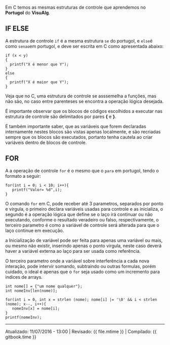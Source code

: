 Em C temos as mesmas estruturas de controle que aprendemos no **Portugol** do **VisuAlg**.

## IF ELSE

A estrutura de controle `if` é a mesma estrutura `se` do portugol, e `else`é como `senao`em portugol, e deve ser escrita em C como apresentada abaixo:

```
if (x < y) 
{
  printf("X é menor que Y");
}
else
{
  printf("X é maior que Y");
}
```

Veja que no C, uma estrutura de controle se asssemelha a funções, mas não são, no caso entre parenteses se encontra a operação lógica desejada.

É importante observar que os blocos de códigos escolhidos a executar nas estrutura de controle são delimitados por pares **{** e **}**.

É também importante saber, que as variáveis que forem declaradas internamente nestes blocos são vistas apenas localmente, e são recriadas sempre que os blocos são executados, portanto tenha cautela ao criar variáveis dentro de blocos de controle.

## FOR

A a operação de controle `for` é o mesmo que o `para` em portugol, tendo o formato a seguir:

```
for(int i = 0; i < 10; i++){
   printf("Valor= %d",i);
}
```

O comando `for` em C, pode receber até 3 parametros, separados por ponto e vírgula, o primeiro declara variáveis usadas para controle e as inicializa, o segundo é a operação lógica que define se o laço irá continuar ou não executando, conforme o resultado veradeiro ou falso, respectivamente, o terceiro parametro é como a variável de controle será alterada para que o laço continue em execução.

a Inicialização de variável pode ser feita para apenas uma variável ou mais, ou mesmo não existir, inserindo apenas o ponto virgula, neste caso deverá haver a variável externa ao laço para ser usada como referência.

O terceiro parametro onde a variável sobre interferência a cada nova interação, pode intervir somando, subtraindo ou outras formulas, porém cuidado, o ideal é apenas que o `for` seja usado como um incremento para indices de arrays.

```
int nome[] = {"um nome qualquer"};
int nomeInv[len(nome)];

for(int i = 0, int x = strlen (nome); nome[i] |= '\0' && i < strlen (nome); x--, i++){
   nomeInv[x] = nome[i];
}
printf(nomeInv);
```



---

Atualizado: 11/07/2016 - 13:00 | Revisado: {{ file.mtime }} | Compilado: {{ gitbook.time }}

